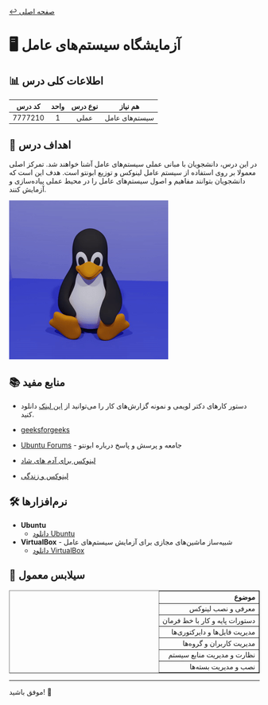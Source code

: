 
[↩️ صفحه اصلی](/README.md)

# 🖥️ آزمایشگاه سیستم‌های عامل

## 📊 اطلاعات کلی درس
| کد درس | واحد | نوع درس | هم نیاز |
|:------:|:----:|:-------:|:--------:|
| 7777210 |  1   | عملی    | سیستم‌های عامل |

## 🎯 اهداف درس
در این درس، دانشجویان با مبانی عملی سیستم‌های عامل آشنا خواهند شد. تمرکز اصلی معمولا بر روی استفاده از سیستم عامل لینوکس و توزیع ابونتو است. هدف این است که دانشجویان بتوانند مفاهیم و اصول سیستم‌های عامل را در محیط عملی پیاده‌سازی و آزمایش کنند.

![gif](./تصاویر/gif.gif)

## 📚 منابع مفید
- دستور کارهای دکتر لویمی و نمونه گزارش‌های کار را می‌توانید از [این لینک](https://github.com/CE-SCU/scu-computer-engineering-courses/tree/main/%D9%86%DB%8C%D9%85%D8%B3%D8%A7%D9%84%208/%D8%A2%D8%B2%D9%85%D8%A7%DB%8C%D8%B4%DA%AF%D8%A7%D9%87%20%D8%B3%DB%8C%D8%B3%D8%AA%D9%85%D9%87%D8%A7%DB%8C%20%D8%B9%D8%A7%D9%85%D9%84/%D9%85%D9%86%D8%A7%D8%A8%D8%B9/%D9%85%D9%86%D8%A7%D8%A8%D8%B9%20%D8%AF%DA%A9%D8%AA%D8%B1%20%D9%84%D9%88%DB%8C%D9%85%DB%8C) دانلود کنید.

- [geeksforgeeks](https://www.geeksforgeeks.org/linux-tutorial/)

- [Ubuntu Forums](https://ubuntuforums.org/) - جامعه و پرسش و پاسخ درباره ابونتو

- [لینوکس برای آدم های شاد](https://www.youtube.com/playlist?list=PL-tKrPVkKKE2AniHDmp6zK9KGD1sjf0bd)

- [لینوکس و زندگی](https://linuxbook.ir/chapters/linux_philosophy.html)


## 🛠️ نرم‌افزارها
- **Ubuntu** 
  - [دانلود Ubuntu](https://ubuntu.com/download)
- **VirtualBox** - شبیه‌ساز ماشین‌های مجازی برای آزمایش سیستم‌های عامل
  - [دانلود VirtualBox](https://www.virtualbox.org/)

## 📅 سیلابس معمول
<div style="text-align: right; direction: rtl;">
    <table border="1">
        <thead>
            <tr>
                <th>موضوع</th>
            </tr>
        </thead>
        <tbody>
            <tr>
                <td>معرفی و نصب لینوکس</td>
            </tr>
            <tr>
                <td>دستورات پایه و کار با خط فرمان</td>
            </tr>
            <tr>
                <td>مدیریت فایل‌ها و دایرکتوری‌ها</td>
            </tr>
            <tr>
                <td>مدیریت کاربران و گروه‌ها</td>
            </tr>
            <tr>
                <td>نظارت و مدیریت منابع سیستم</td>
            </tr>
            <tr>
                <td>نصب و مدیریت بسته‌ها</td>
            </tr>
        </tbody>
    </table>
</div>


---

موفق باشید! 🚀
